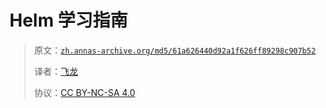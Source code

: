 # Helm 学习指南

> 原文：[`zh.annas-archive.org/md5/61a626440d92a1f626ff89298c907b52`](https://zh.annas-archive.org/md5/97bc15629f1b51a0671040c61a626440d92a1f626ff89298c907b5256db61b92)
> 
> 译者：[飞龙](https://github.com/wizardforcel)
> 
> 协议：[CC BY-NC-SA 4.0](http://creativecommons.org/licenses/by-nc-sa/4.0/)